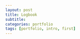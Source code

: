 ```yaml
---
layout: post
title: Logbook
subtitle: 
categories: portfolio
tags: [portfolio, intro, first]
---
```


